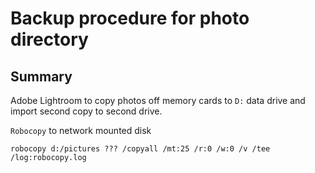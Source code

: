 Backup procedure for photo directory
====================================
## Summary
Adobe Lightroom to copy photos off memory cards to `D:` data drive and import second copy to second drive.

`Robocopy` to network mounted disk

```
robocopy d:/pictures ??? /copyall /mt:25 /r:0 /w:0 /v /tee /log:robocopy.log
```